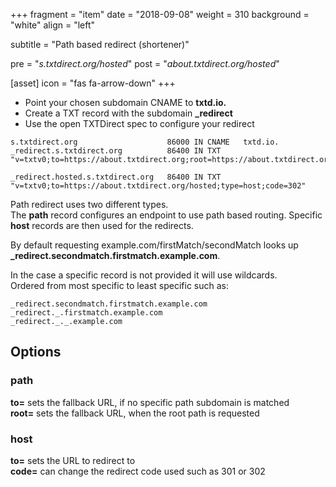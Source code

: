 +++
fragment = "item"
date = "2018-09-08"
weight = 310
background = "white"
align = "left"

subtitle = "Path based redirect (shortener)"

pre = "*s.txtdirect.org/hosted*"
post = "*about.txtdirect.org/hosted*"

[asset]
  icon = "fas fa-arrow-down"
+++

* Point your chosen subdomain CNAME to **txtd.io.**
* Create a TXT record with the subdomain **_redirect**
* Use the open TXTDirect spec to configure your redirect

```text
s.txtdirect.org                    86000 IN CNAME   txtd.io.
_redirect.s.txtdirect.org          86400 IN TXT     "v=txtv0;to=https://about.txtdirect.org;root=https://about.txtdirect.org;type=path"

_redirect.hosted.s.txtdirect.org   86400 IN TXT     "v=txtv0;to=https://about.txtdirect.org/hosted;type=host;code=302"
```

Path redirect uses two different types.  
The **path** record configures an endpoint to use path based routing.
Specific **host** records are then used for the redirects.

By default requesting example.com/firstMatch/secondMatch looks up **_redirect.secondmatch.firstmatch.example.com**.

In the case a specific record is not provided it will use wildcards.  
Ordered from most specific to least specific such as:
```
_redirect.secondmatch.firstmatch.example.com
_redirect._.firstmatch.example.com
_redirect._._.example.com
```

## Options
### path
**to=** sets the fallback URL, if no specific path subdomain is matched  
**root=** sets the fallback URL, when the root path is requested

### host
**to=** sets the URL to redirect to  
**code=** can change the redirect code used such as 301 or 302
